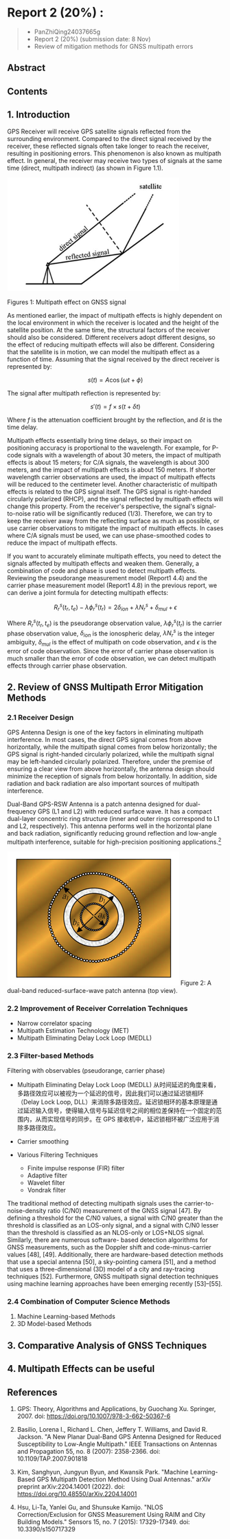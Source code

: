 # Report 2 (20%) : 
> - PanZhiQing24037665g
> - Report 2 (20%) (submission date: 8 Nov)
> - Review of mitigation methods for GNSS multipath errors

## Abstract

## Contents

## 1. Introduction

GPS Receiver will receive GPS satellite signals reflected from the surrounding environment. Compared to the direct signal received by the receiver, these reflected signals often take longer to reach the receiver, resulting in positioning errors. This phenomenon is also known as multipath effect. In general, the receiver may receive two types of signals at the same time (direct, multipath indirect) (as shown in Figure 1.1).

<!-- ![](./imgs/p1.png) -->
<img src="./imgs/p1.png" width="400" />

Figures 1: Multipath effect on GNSS signal

As mentioned earlier, the impact of multipath effects is highly dependent on the local environment in which the receiver is located and the height of the satellite position. At the same time, the structural factors of the receiver should also be considered. Different receivers adopt different designs, so the effect of reducing multipath effects will also be different. Considering that the satellite is in motion, we can model the multipath effect as a function of time. Assuming that the signal received by the direct receiver is represented by:

$$
s(t) = A \cos(\omega t + \phi) \tag{1.1}
$$

The signal after multipath reflection is represented by:

$$
s'(t) = f \times s(t + \delta t) \tag{1.2}
$$

Where $f$ is the attenuation coefficient brought by the reflection, and $\delta t$ is the time delay.

Multipath effects essentially bring time delays, so their impact on positioning accuracy is proportional to the wavelength. For example, for P-code signals with a wavelength of about 30 meters, the impact of multipath effects is about 15 meters; for C/A signals, the wavelength is about 300 meters, and the impact of multipath effects is about 150 meters. If shorter wavelength carrier observations are used, the impact of multipath effects will be reduced to the centimeter level. Another characteristic of multipath effects is related to the GPS signal itself. The GPS signal is right-handed circularly polarized (RHCP), and the signal reflected by multipath effects will change this property. From the receiver's perspective, the signal's signal-to-noise ratio will be significantly reduced (1/3). Therefore, we can try to keep the receiver away from the reflecting surface as much as possible, or use carrier observations to mitigate the impact of multipath effects. In cases where C/A signals must be used, we can use phase-smoothed codes to reduce the impact of multipath effects.

If you want to accurately eliminate multipath effects, you need to detect the signals affected by multipath effects and weaken them. Generally, a combination of code and phase is used to detect multipath effects. Reviewing the pseudorange measurement model (Report1 4.4) and the carrier phase measurement model (Report1 4.8) in the previous report, we can derive a joint formula for detecting multipath effects:

$$
R_r^s(t_r,t_e) - \lambda \phi_r^s(t_r) = 2 \delta_{ion} + \lambda N_r^s + \delta_{mul} + \epsilon \tag{1.3}
$$

Where $R_r^s(t_r,t_e)$ is the pseudorange observation value, $\lambda \phi_r^s(t_r)$ is the carrier phase observation value, $\delta_{ion}$ is the ionospheric delay, $\lambda N_r^s$ is the integer ambiguity, $\delta_{mul}$ is the effect of multipath on code observation, and $\epsilon$ is the error of code observation. Since the error of carrier phase observation is much smaller than the error of code observation, we can detect multipath effects through carrier phase observation.

## 2. Review of GNSS Multipath Error Mitigation Methods

### 2.1 Receiver Design
GPS Antenna Design is one of the key factors in eliminating multipath interference. In most cases, the direct GPS signal comes from above horizontally, while the multipath signal comes from below horizontally; the GPS signal is right-handed circularly polarized, while the multipath signal may be left-handed circularly polarized. Therefore, under the premise of ensuring a clear view from above horizontally, the antenna design should minimize the reception of signals from below horizontally. In addition, side radiation and back radiation are also important sources of multipath interference.

Dual-Band GPS-RSW Antenna is a patch antenna designed for dual-frequency GPS (L1 and L2) with reduced surface wave. It has a compact dual-layer concentric ring structure (inner and outer rings correspond to L1 and L2, respectively). This antenna performs well in the horizontal plane and back radiation, significantly reducing ground reflection and low-angle multipath interference, suitable for high-precision positioning applications.[$^2$](#References)

<img src="./imgs/p2.png" width="400" />
Figure 2: A dual-band reduced-surface-wave patch antenna (top view).

### 2.2 Improvement of Receiver Correlation Techniques

- Narrow correlator spacing
- Multipath Estimation Technology (MET)
- Multipath Eliminating Delay Lock Loop (MEDLL)

### 2.3 Filter-based Methods

Filtering with observables (pseudorange, carrier phase)
- Multipath Eliminating Delay Lock Loop (MEDLL)
从时间延迟的角度来看，多路径效应可以被视为一个延迟的信号，因此我们可以通过延迟锁相环（Delay Lock Loop, DLL）来消除多路径效应。延迟锁相环的基本原理是通过延迟输入信号，使得输入信号与延迟信号之间的相位差保持在一个固定的范围内，从而实现信号的同步。在 GPS 接收机中，延迟锁相环被广泛应用于消除多路径效应。

- Carrier smoothing
- Various Filtering Techniques
  - Finite impulse response (FIR) filter
  - Adaptive filter
  - Wavelet filter
  - Vondrak filter

The traditional method of detecting multipath signals uses the carrier-to-noise-density ratio (C/N0) measurement of the GNSS signal [47]. By defining a threshold for the C/N0 values, a signal with C/N0 greater than the threshold is classified as an LOS-only signal, and a signal with C/N0 lesser than the threshold is classified as an NLOS-only or LOS+NLOS signal. Similarly, there are numerous software- based detection algorithms for GNSS measurements, such as the Doppler shift and code-minus-carrier values [48], [49]. Additionally, there are hardware-based detection methods that use a special antenna [50], a sky-pointing camera [51], and a method that uses a three-dimensional (3D) model of a city and ray-tracing techniques [52]. Furthermore, GNSS multipath signal detection techniques using machine learning approaches have been emerging recently [53]–[55].

### 2.4 Combination of Computer Science Methods
1. Machine Learning-based Methods
2. 3D Model-based Methods


## 3. Comparative Analysis of GNSS Techniques

## 4. Multipath Effects can be useful

<div STYLE="page-break-after: always;"></div>

## References
1. GPS: Theory, Algorithms and Applications, by Guochang Xu. Springer, 2007. doi: https://doi.org/10.1007/978-3-662-50367-6

2. Basilio, Lorena I., Richard L. Chen, Jeffery T. Williams, and David R. Jackson. "A New Planar Dual-Band GPS Antenna Designed for Reduced Susceptibility to Low-Angle Multipath." IEEE Transactions on Antennas and Propagation 55, no. 8 (2007): 2358-2366. doi: 10.1109/TAP.2007.901818

3. Kim, Sanghyun, Jungyun Byun, and Kwansik Park. "Machine Learning-Based GPS Multipath Detection Method Using Dual Antennas." arXiv preprint arXiv:2204.14001 (2022). doi: https://doi.org/10.48550/arXiv.2204.14001

4. Hsu, Li-Ta, Yanlei Gu, and Shunsuke Kamijo. "NLOS Correction/Exclusion for GNSS Measurement Using RAIM and City Building Models." Sensors 15, no. 7 (2015): 17329-17349. doi: 10.3390/s150717329

